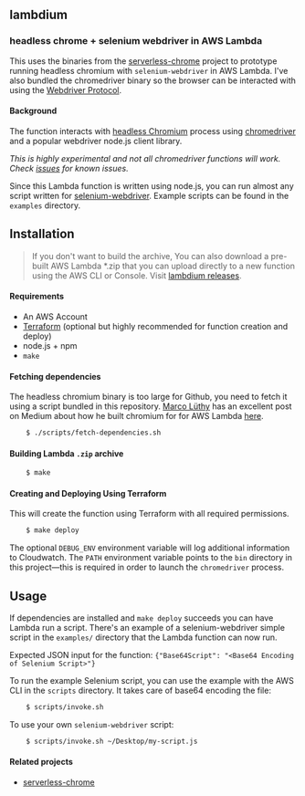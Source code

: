 ## lambdium
### headless chrome + selenium webdriver in AWS Lambda

This uses the binaries from the [serverless-chrome](https://github.com/adieuadieu/serverless-chrome) project to prototype running headless chromium with `selenium-webdriver` in AWS Lambda. I've also bundled the chromedriver binary so the browser can be interacted with using the [Webdriver Protocol](https://www.w3.org/TR/webdriver/).

#### Background

The function interacts with [headless Chromium](https://chromium.googlesource.com/chromium/src/+/lkgr/headless/README.md) process using [chromedriver](https://sites.google.com/a/chromium.org/chromedriver/) and a popular webdriver node.js client library. 

*This is highly experimental and not all chromedriver functions will work. Check [issues](https://github.com/smithclay/lambdium/issues) for known issues.*

Since this Lambda function is written using node.js, you can run almost any script written for [selenium-webdriver](https://www.npmjs.com/package/selenium-webdriver). Example scripts can be found in the `examples` directory.

## Installation

> If you don't want to build the archive, You can also download a pre-built AWS Lambda *.zip that you can upload directly to a new function using the AWS CLI or Console. Visit [lambdium releases](https://github.com/smithclay/lambdium/releases).

#### Requirements

* An AWS Account
* [Terraform](https://terraform.io) (optional but highly recommended for function creation and deploy)
* node.js + npm
* `make`

#### Fetching dependencies

The headless chromium binary is too large for Github, you need to fetch it using a script bundled in this repository. [Marco Lüthy](https://github.com/adieuadieu) has an excellent post on Medium about how he built chromium for for AWS Lambda [here](https://medium.com/@marco.luethy/running-headless-chrome-on-aws-lambda-fa82ad33a9eb). 

```sh
    $ ./scripts/fetch-dependencies.sh
```

#### Building Lambda `.zip` archive

```sh
    $ make
```

#### Creating and Deploying Using Terraform

This will create the function using Terraform with all required permissions.

```sh
    $ make deploy
```

The optional `DEBUG_ENV` environment variable will log additional information to Cloudwatch. The `PATH` environment variable points to the `bin` directory in this project—this is required in order to launch the `chromedriver` process.

## Usage

If dependencies are installed and `make deploy` succeeds you can have Lambda run a script. There's an example of a selenium-webdriver simple script in the `examples/` directory that the Lambda function can now run.

Expected JSON input for the function: `{"Base64Script": "<Base64 Encoding of Selenium Script>"}`

To run the example Selenium script, you can use the example with the AWS CLI in the `scripts` directory. It takes care of base64 encoding the file:

```sh
    $ scripts/invoke.sh
```

To use your own `selenium-webdriver` script:

```sh
    $ scripts/invoke.sh ~/Desktop/my-script.js
```

#### Related projects
* [serverless-chrome](https://github.com/adieuadieu/serverless-chrome)

